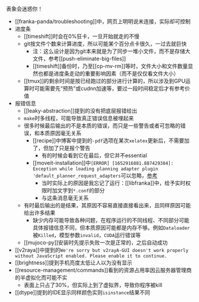 表象会迷惑你！
- [[franka-panda/troubleshooting]]中，网页上明明说未连接，实际却可控制
- 进度条
  - [[timeshift]]时会在0%狂卡，一旦开始就走的不慢
  - git按文件个数来计算进度，所以可能某个百分点卡很久，一过去就巨快
    - 注：这么设计是因为git本来就是为了同步一堆小文件，而不是存储大文件，参考[[push-eliminate-big-files]]
    - [[timeshift]]备份时，乃至[[cp-mv-rm]]等时，文件大小和文件数量显然也都是进度条走动的重要影响因素（而不是仅仅看文件大小）
  - [[tmux]]的剩余时间是按已经跑过的部分进行计算的，所以涉及到GPU运算时可能需要先“预热”或cudnn加速等，要过一段时间稳定后才有参考价值
- 报错信息
  - [[leaky-abstraction]]提到的没有把底层报错给出
  - `make`时多线程，可能导致真正错误信息被埋起来
  - 很多时候最后输出的不是本质的错误，而只是一些警告或者可忽略的错误，和本质原因毫无关系
    - [[recipe]]中博客中提到的`-pdf`选项在某次`xelatex`更新后，不需要加了，但加了只是报个警告
      - 有的时候会看到它在最后，但它并不essential
    - [[moveit-installation]]中`[ERROR] [1652916881.887429384]: Exception while loading planning adapter plugin 'default_planner_request_adapters`可以忽略，[参考](https://github.com/ros-planning/moveit_tutorials/issues/564)
      - 当时实际上的原因是我忘记了运行：[[libfranka]]中，给予实时权限时加文字到`*.conf`的部分
      - 与这条消息毫无关系
  - 有时最后输出的是结果，其原因不容易直接直接看出来，且同样原因可能给出许多结果
    - 缺少内存可能导致各种问题，在程序运行的不同线程、不同部分可能具体报错信息不同，但本质原因可能都是内存不够。例如`Dataloader`被`Killed`，模型参数`invalid`，`CUDA`运行错误等
  - [[mujoco-py]]安装时先提示失败一次是正常的，之后自动成功
- [[v2raya]]中提到的`We're sorry but v2rayA-GUI doesn't work properly without JavaScript enabled. Please enable it to continue.`
- [[brightness]]提到手机亮度太低让人以为没有显示
- [[resource-management/commands]]看到的资源占用率因云服务器管理商的半虚拟化而可能不实
  - 表面上只占了30%，但实际上到了虚拟界，导致你程序被kill
- [[dtype]]提到的IDE显示同样颜色实则`isinstance`结果不同
